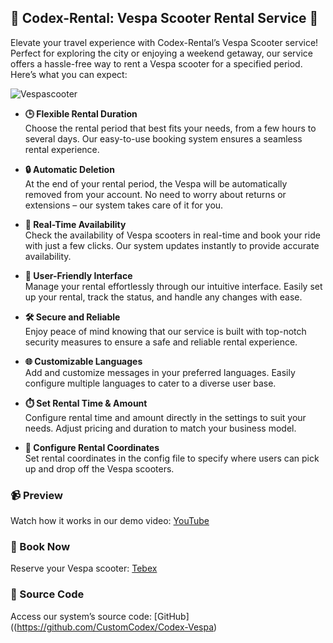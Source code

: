 ## 🚀 Codex-Rental: Vespa Scooter Rental Service 🚀

Elevate your travel experience with Codex-Rental’s Vespa Scooter service! Perfect for exploring the city or enjoying a weekend getaway, our service offers a hassle-free way to rent a Vespa scooter for a specified period. Here’s what you can expect:

<img src="https://i.imgur.com/CT0H99F.png" alt="Vespascooter">

- **🕒 Flexible Rental Duration**  
  Choose the rental period that best fits your needs, from a few hours to several days. Our easy-to-use booking system ensures a seamless rental experience.

- **🔒 Automatic Deletion**  
  At the end of your rental period, the Vespa will be automatically removed from your account. No need to worry about returns or extensions – our system takes care of it for you.

- **📅 Real-Time Availability**  
  Check the availability of Vespa scooters in real-time and book your ride with just a few clicks. Our system updates instantly to provide accurate availability.

- **🚦 User-Friendly Interface**  
  Manage your rental effortlessly through our intuitive interface. Easily set up your rental, track the status, and handle any changes with ease.

- **🛠️ Secure and Reliable**  
  Enjoy peace of mind knowing that our service is built with top-notch security measures to ensure a safe and reliable rental experience.

- **🌐 Customizable Languages**  
  Add and customize messages in your preferred languages. Easily configure multiple languages to cater to a diverse user base.

- **⏱️ Set Rental Time & Amount**  
  Configure rental time and amount directly in the settings to suit your needs. Adjust pricing and duration to match your business model.

- **📍 Configure Rental Coordinates**  
  Set rental coordinates in the config file to specify where users can pick up and drop off the Vespa scooters.

### 📹 Preview
Watch how it works in our demo video: [YouTube](https://youtu.be/yHsJ7BPqu-o)

### 🛒 Book Now
Reserve your Vespa scooter: [Tebex](https://customcodex-shop.tebex.io/package/6399175)

### 🔗 Source Code
Access our system’s source code: [GitHub]((https://github.com/CustomCodex/Codex-Vespa)

